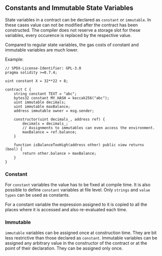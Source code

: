 ## Constants and Immutable State Variables

State variables in a contract can be declared as `constant` or `immutable`. In these cases value can not be modified after the contract has been constructed. The compiler does not reserve a storage slot for these variables, every occurence is replaced by the respective value.

Compared to regular state variables, the gas costs of constant and immutable variables are much lower.

Example:

```
// SPDX-License-Identifier: GPL-3.0
pragma solidity >=0.7.4;

uint constant X = 32**22 + 8;

contract C {
    string constant TEXT = "abc";
    bytes32 constant MY_HASH = keccak256("abc");
    uint immutable decimals;
    uint immutable maxBalance;
    address immutable owner = msg.sender;

    constructor(uint decimals_, address ref) {
        decimals = decimals_;
        // Assignments to immutables can even access the environment.
        maxBalance = ref.balance;
    }

    function isBalanceTooHigh(address other) public view returns (bool) {
        return other.balance > maxBalance;
    }
}
```

### Constant

For `constant` variables the value has to be fixed at compile time. It is also possible to define `constant` variables at file level. Only `strings` and `value types` can be used as constants.

For a constant variable the expression assigned to it is copied to all the places where it is accessed and also re-evaluated each time.

### Immutable

`immutable` variables can be assigned once at construction time. They are bit less restrictive than those declared as `constant`. Immutable variables can be assigned any arbitrary value in the constructor of the contract or at the point of their declaration. They can be assigned only once.
